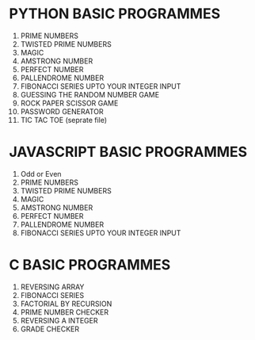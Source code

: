 # PYTHON BASIC PROGRAMMES

1. PRIME NUMBERS
2. TWISTED PRIME NUMBERS
3. MAGIC
4. AMSTRONG NUMBER
5. PERFECT NUMBER
6. PALLENDROME NUMBER
7. FIBONACCI SERIES UPTO YOUR INTEGER INPUT
8. GUESSING THE RANDOM NUMBER GAME
9. ROCK PAPER SCISSOR GAME
10. PASSWORD GENERATOR
11. TIC TAC TOE (seprate file)

# JAVASCRIPT BASIC PROGRAMMES

1. Odd or Even
2. PRIME NUMBERS
3. TWISTED PRIME NUMBERS
4. MAGIC
5. AMSTRONG NUMBER
6. PERFECT NUMBER
7. PALLENDROME NUMBER
8. FIBONACCI SERIES UPTO YOUR INTEGER INPUT

# C BASIC PROGRAMMES
1. REVERSING ARRAY
2. FIBONACCI SERIES
3. FACTORIAL BY RECURSION
4. PRIME NUMBER CHECKER
5. REVERSING A INTEGER
6. GRADE CHECKER